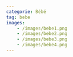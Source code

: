 ```yaml
---
categorie: Bébé
tag: bebe
images:
    - /images/bebe1.png
    - /images/bebe2.png
    - /images/bebe3.png
    - /images/bebe4.png
---
```

